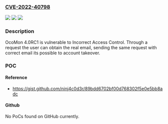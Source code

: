### [CVE-2022-40798](https://cve.mitre.org/cgi-bin/cvename.cgi?name=CVE-2022-40798)
![](https://img.shields.io/static/v1?label=Product&message=n%2Fa&color=blue)
![](https://img.shields.io/static/v1?label=Version&message=n%2Fa&color=blue)
![](https://img.shields.io/static/v1?label=Vulnerability&message=n%2Fa&color=brighgreen)

### Description

OcoMon 4.0RC1 is vulnerable to Incorrect Access Control. Through a request the user can obtain the real email, sending the same request with correct email its possible to account takeover.

### POC

#### Reference
- https://gist.github.com/ninj4c0d3r/89bdd6702bf00d768302f5e0e5bb8adc

#### Github
No PoCs found on GitHub currently.

